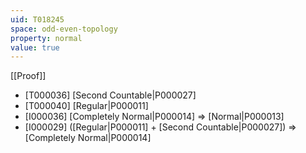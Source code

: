 ```yaml
---
uid: T018245
space: odd-even-topology
property: normal
value: true
---
```

[[Proof]]

* [T000036] [Second Countable|P000027]
* [T000040] [Regular|P000011]
* [I000036] [Completely Normal|P000014] => [Normal|P000013]
* [I000029] ([Regular|P000011] + [Second Countable|P000027]) => [Completely Normal|P000014]

